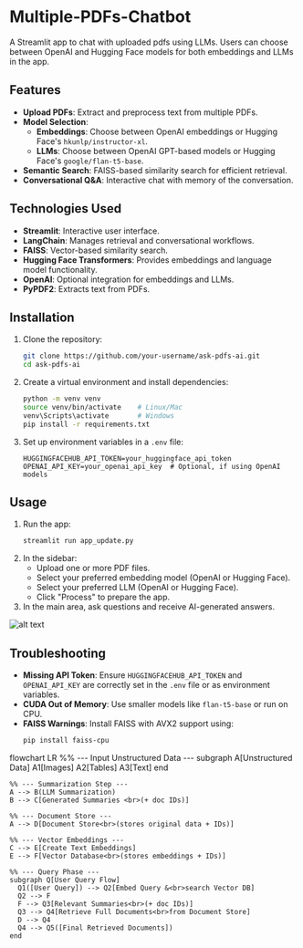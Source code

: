 # Multiple-PDFs-Chatbot

A Streamlit app to chat with uploaded pdfs using LLMs. Users can choose between OpenAI and Hugging Face models for both embeddings and LLMs in the app.

## Features
- **Upload PDFs**: Extract and preprocess text from multiple PDFs.
- **Model Selection**:
  - **Embeddings**: Choose between OpenAI embeddings or Hugging Face's `hkunlp/instructor-xl`.
  - **LLMs**: Choose between OpenAI GPT-based models or Hugging Face's `google/flan-t5-base`.
- **Semantic Search**: FAISS-based similarity search for efficient retrieval.
- **Conversational Q&A**: Interactive chat with memory of the conversation.

## Technologies Used
- **Streamlit**: Interactive user interface.
- **LangChain**: Manages retrieval and conversational workflows.
- **FAISS**: Vector-based similarity search.
- **Hugging Face Transformers**: Provides embeddings and language model functionality.
- **OpenAI**: Optional integration for embeddings and LLMs.
- **PyPDF2**: Extracts text from PDFs.

## Installation
1. Clone the repository:
   ```bash
   git clone https://github.com/your-username/ask-pdfs-ai.git
   cd ask-pdfs-ai
   ```
2. Create a virtual environment and install dependencies:
   ```bash
   python -m venv venv
   source venv/bin/activate    # Linux/Mac
   venv\Scripts\activate       # Windows
   pip install -r requirements.txt
   ```
3. Set up environment variables in a `.env` file:
   ```
   HUGGINGFACEHUB_API_TOKEN=your_huggingface_api_token
   OPENAI_API_KEY=your_openai_api_key  # Optional, if using OpenAI models
   ```

## Usage
1. Run the app:
   ```bash
   streamlit run app_update.py
   ```
2. In the sidebar:
   - Upload one or more PDF files.
   - Select your preferred embedding model (OpenAI or Hugging Face).
   - Select your preferred LLM (OpenAI or Hugging Face).
   - Click "Process" to prepare the app.
3. In the main area, ask questions and receive AI-generated answers.

![alt text](https://github.com/sahilbishnoi26/Multiple-PDFs-Chatbot/blob/main/pdf_chatbot.jpg)

## Troubleshooting
- **Missing API Token**: Ensure `HUGGINGFACEHUB_API_TOKEN` and `OPENAI_API_KEY` are correctly set in the `.env` file or as environment variables.
- **CUDA Out of Memory**: Use smaller models like `flan-t5-base` or run on CPU.
- **FAISS Warnings**: Install FAISS with AVX2 support using:
  ```bash
  pip install faiss-cpu
  ```

flowchart LR
    %% --- Input Unstructured Data ---
    subgraph A[Unstructured Data]
        A1[Images]
        A2[Tables]
        A3[Text]
    end

    %% --- Summarization Step ---
    A --> B(LLM Summarization)
    B --> C[Generated Summaries <br>(+ doc IDs)]

    %% --- Document Store ---
    A --> D[Document Store<br>(stores original data + IDs)]

    %% --- Vector Embeddings ---
    C --> E[Create Text Embeddings]
    E --> F[Vector Database<br>(stores embeddings + IDs)]

    %% --- Query Phase ---
    subgraph Q[User Query Flow]
      Q1([User Query]) --> Q2[Embed Query &<br>search Vector DB]
      Q2 --> F
      F --> Q3[Relevant Summaries<br>(+ doc IDs)]
      Q3 --> Q4[Retrieve Full Documents<br>from Document Store]
      D --> Q4
      Q4 --> Q5([Final Retrieved Documents])
    end


